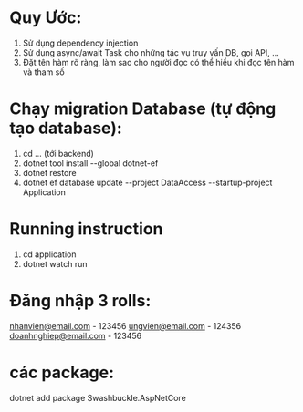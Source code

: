 # Quy Ước: 
1. Sử dụng dependency injection
2. Sử dụng async/await Task cho những tác vụ truy vấn DB, gọi API, ...
4. Đặt tên hàm rõ ràng, làm sao cho người đọc có thể hiểu khi đọc tên hàm và tham số

# Chạy migration Database (tự động tạo database):
1. cd ... (tới backend)
2. dotnet tool install --global dotnet-ef
3. dotnet restore 
4. dotnet ef database update --project DataAccess --startup-project Application

# Running instruction
1. cd application
1. dotnet watch run


# Đăng nhập 3 rolls:
nhanvien@email.com - 123456
ungvien@email.com - 124356
doanhnghiep@email.com - 123456



# các package:
dotnet add package Swashbuckle.AspNetCore

